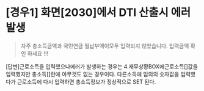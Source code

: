 
# [경우1] 화면[2030]에서 DTI 산출시 에러 발생
> 차주 총소득금액과 국민연금 월납부액이모두 입력되지 않았습니다.
> 입력금액 확인 하세요 !!!

[답변]근로소득을 입력했으나에러가 발생하는 경우는 4.재무상황BOX에근로소득[]값을 입력했지만 총소득[]란에 아무것도 없는 경우이다.
다른소득에 임의의 숫자값을 입력했다가 근로소득에 다시 입력하면 총소득정보가 정상적으로 SET 된다. 